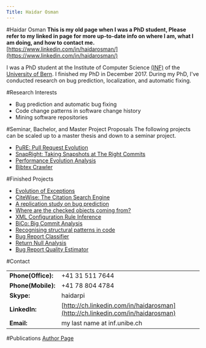 ```yaml
---
Title: Haidar Osman
---
```

#Haidar Osman
**This is my old page when I was a PhD student, Please refer to my linked in page for more up-to-date info on where I am, what I am doing, and how to contact me.**
[https://www.linkedin.com/in/haidarosman/](https://www.linkedin.com/in/haidarosman/)

I was a PhD student at the Institute of Computer Science [(INF)](http://www.inf.unibe.ch/en/) of the [University of Bern](http://www.unibe.ch/).
I finished my PhD in December 2017. During my PhD, I've conducted research on bug prediction, localization, and automatic fixing.

#Research Interests

-  Bug prediction and automatic bug fixing
-  Code change patterns in software change history
-  Mining software repositories

#Seminar, Bachelor, and Master Project Proposals
The following projects can be scaled up to a master thesis and down to a seminar project.

-  [PuRE: Pull Request Evolution](%base_url%/wiki/projects/mastersbachelorsprojects/obsolete/PuRE)
-  [SnapRight: Taking Snapshots at The Right Commits](%base_url%/wiki/projects/mastersbachelorsprojects/obsolete/SnapRight)
-  [Performance Evolution Analysis](%base_url%/wiki/projects/mastersbachelorsprojects/obsolete/PerformanceEvolution)
-  [Bibtex Crawler](%base_url%/wiki/projects/mastersbachelorsprojects/obsolete/Bibtex-Crawler)

#Finished Projects

-  [Evolution of Exceptions](%base_url%/wiki/projects/mastersbachelorsprojects/exceptionEvolution)
-  [CiteWise: The Citation Search Engine](%base_url%/wiki/projects/archive/citationSearchEngine)
-  [A replication study on bug prediction](%base_url%/wiki/projects/archive/replicatedBugPrediction)
-  [Where are the checked objects coming from?](%base_url%/wiki/projects/archive/checkedObjects)
-  [XML Configuration Rule Inference](%base_url%/wiki/projects/XMLRuleInference)
-  [BiCo: Big Commit Analysis](%base_url%/wiki/projects/mastersbachelorsprojects/BiCo)
-  [Recognising structural patterns in code](%base_url%/wiki/projects/archive/Recognising-structural-patterns-in-code)
-  [Bug Report Classifier](%base_url%/wiki/projects/mastersbachelorsprojects/bugReportClassifier)
-  [Return Null Analysis](%base_url%/wiki/projects/mastersbachelorsprojects/returnNull)
-  [Bug Report Quality Estimator](%base_url%/wiki/projects/mastersbachelorsprojects/obsolete/bugReportQualityAnalyzer)

#Contact

| | |
|---|---|
|**Phone(Office):**|\+41 31 511 7644
|**Phone(Mobile):**|\+41 78 804 4784
|**Skype:**|haidarpi
|**LinkedIn:**|[http://ch.linkedin.com/in/haidarosman](http://ch.linkedin.com/in/haidarosman)
|**Email:**|my last name at inf.unibe.ch

#Publications
[Author Page](%assets_url%/scgbib/?query=osman&filter=Year)
